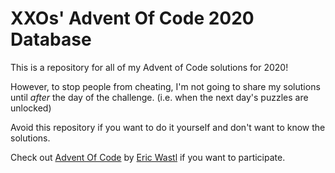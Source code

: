 # XXOs' Advent Of Code 2020 Database
This is a repository for all of my Advent of Code solutions for 2020!

However, to stop people from cheating, I'm not going to share my solutions until *after* the day of the challenge. (i.e. when the next day's puzzles are unlocked)

Avoid this repository if you want to do it yourself and don't want to know the solutions.

Check out [Advent Of Code](https://adventofcode.com/ "Advent of Code") by [Eric Wastl](http://was.tl/ "was.tl") if you want to participate.

